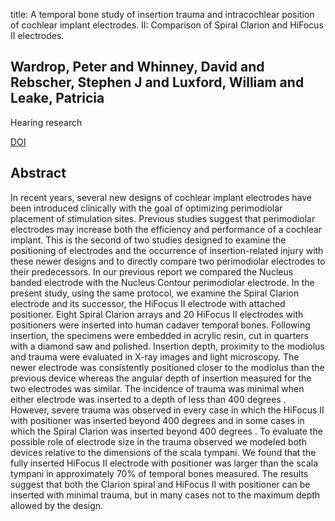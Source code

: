 title: A temporal bone study of insertion trauma and intracochlear position of cochlear implant electrodes. II: Comparison of Spiral Clarion and HiFocus II electrodes.

## Wardrop, Peter and Whinney, David and Rebscher, Stephen J and Luxford, William and Leake, Patricia
Hearing research

<a href="https://doi.org/10.1016/j.heares.2004.11.007">DOI</a>

## Abstract
In recent years, several new designs of cochlear implant electrodes have been introduced clinically with the goal of optimizing perimodiolar placement of stimulation sites. Previous studies suggest that perimodiolar electrodes may increase both the efficiency and performance of a cochlear implant. This is the second of two studies designed to examine the positioning of electrodes and the occurrence of insertion-related injury with these newer designs and to directly compare two perimodiolar electrodes to their predecessors. In our previous report we compared the Nucleus banded electrode with the Nucleus Contour perimodiolar electrode. In the present study, using the same protocol, we examine the Spiral Clarion electrode and its successor, the HiFocus II electrode with attached positioner. Eight Spiral Clarion arrays and 20 HiFocus II electrodes with positioners were inserted into human cadaver temporal bones. Following insertion, the specimens were embedded in acrylic resin, cut in quarters with a diamond saw and polished. Insertion depth, proximity to the modiolus and trauma were evaluated in X-ray images and light microscopy. The newer electrode was consistently positioned closer to the modiolus than the previous device whereas the angular depth of insertion measured for the two electrodes was similar. The incidence of trauma was minimal when either electrode was inserted to a depth of less than 400 degrees . However, severe trauma was observed in every case in which the HiFocus II with positioner was inserted beyond 400 degrees and in some cases in which the Spiral Clarion was inserted beyond 400 degrees . To evaluate the possible role of electrode size in the trauma observed we modeled both devices relative to the dimensions of the scala tympani. We found that the fully inserted HiFocus II electrode with positioner was larger than the scala tympani in approximately 70% of temporal bones measured. The results suggest that both the Clarion spiral and HiFocus II with positioner can be inserted with minimal trauma, but in many cases not to the maximum depth allowed by the design.

